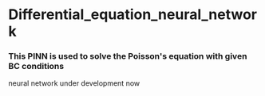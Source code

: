 # Differential_equation_neural_network
### This PINN is used to solve the Poisson's equation with given BC conditions
neural network under development now
